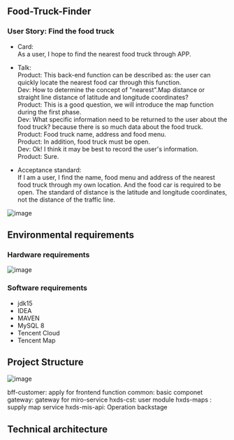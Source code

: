 ## Food-Truck-Finder   
### User Story: Find the food truck  
- 	Card:   
    As a user, I hope to find the nearest food truck through APP.   
- 	Talk:    
  Product: This back-end function can be described as: the user can quickly locate the nearest food car through this function.  
  Dev: How to determine the concept of "nearest".Map distance or straight line distance of latitude and longitude coordinates?  
  Product: This is a good question, we will introduce the map function during the first phase.  
  Dev: What specific information need to be returned to the user about the food truck? because there is so much data about the food truck.  
  Product: Food truck name, address and food menu.  
  Product: In addition, food truck must be open.  
  Dev: Ok!  I think it may be best to record the user's information.  
  Product: Sure.  

- 	Acceptance standard:   
  If I am a user, I find the name, food menu and address of the nearest food truck through my own location. And the food car is required to be open. The standard of distance is the latitude and longitude coordinates, not the distance of the traffic line.
 
![image](https://github.com/yangbao/Food-Truck-Finder/assets/4555259/98904221-d684-4816-be50-a126ccff0366)

## Environmental requirements
### Hardware requirements

![image](https://github.com/yangbao/Food-Truck-Finder/assets/4555259/e4674f90-45a0-429d-83e8-e245fed988e2)
### Software requirements
- jdk15
- IDEA
- MAVEN
- MySQL 8
- Tencent Cloud
- Tencent Map
  
## Project Structure

![image](https://github.com/yangbao/Food-Truck-Finder/assets/4555259/bd2f55f3-923a-4062-aea4-6fca579b2d8e)

bff-customer: apply for frontend function
common: basic componet
gateway: gateway for miro-service
hxds-cst: user module
hxds-maps : supply map service
hxds-mis-api: Operation backstage

## Technical architecture





